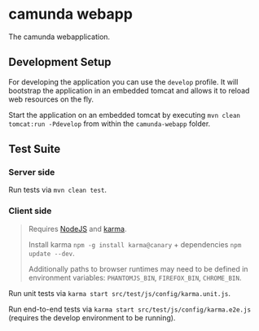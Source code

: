 camunda webapp
==============

The camunda webapplication.


Development Setup
-----------------

For developing the application you can use the `develop` profile.
It will bootstrap the application in an embedded tomcat and allows it to reload web resources on the fly.

Start the application on an embedded tomcat by executing `mvn clean tomcat:run -Pdevelop` from within the `camunda-webapp` folder.


Test Suite
----------


### Server side

Run tests via `mvn clean test`.


### Client side

> Requires [NodeJS](http://nodejs.org/) and [karma](http://karma-runner.github.com).
>
> Install karma `npm -g install karma@canary` + dependencies `npm update --dev`.
>
> Additionally paths to browser runtimes may need to be defined in environment variables:
> <code>PHANTOMJS_BIN</code>, <code>FIREFOX_BIN</code>, <code>CHROME_BIN</code>.

Run unit tests via `karma start src/test/js/config/karma.unit.js`.

Run end-to-end tests via `karma start src/test/js/config/karma.e2e.js` (requires the develop environment to be running).

